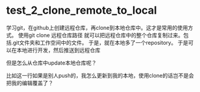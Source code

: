 # test_2_clone_remote_to_local
学习git，在github上创建远程仓库，再clone到本地仓库中。这才是常用的使用方式。
使用git clone 远程仓库路径
就可以把远程仓库中的整个仓库复制过来。包括.git文件夹和工作空间中的文件。
于是，就在本地多了一个repository。
于是可以在本地进行开发，然后推送到远程仓库

但是怎么从仓库中update本地仓库呢？

比如这一行如果是别人push的，我怎么更新到我的本地，使用clone的话岂不是会把我的编辑覆盖了？
